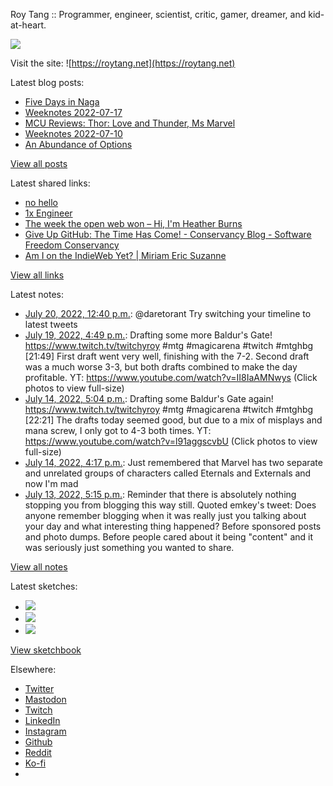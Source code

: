 Roy Tang :: Programmer, engineer, scientist, critic, gamer, dreamer, and kid-at-heart.

![](https://roytang.net/static/img/profile.jpg)

Visit the site: ![https://roytang.net](https://roytang.net)

Latest blog posts:

- [Five Days in Naga](https://roytang.net/2022/07/five-days-in-naga/)
- [Weeknotes 2022-07-17](https://roytang.net/2022/07/weeknotes-07-17/)
- [MCU Reviews: Thor: Love and Thunder, Ms Marvel](https://roytang.net/2022/07/love-thunder-marvel/)
- [Weeknotes 2022-07-10](https://roytang.net/2022/07/weeknotes-07-10/)
- [An Abundance of Options](https://roytang.net/2022/07/abundance/)

[View all posts](https://roytang.net/blog)

Latest shared links:

- [no hello](https://roytang.net/2022/07/65349dc10b9ee1611af8f37bc4856fa3/)
- [1x Engineer](https://roytang.net/2022/07/f052b4eeccdfe1d050a54c39d418ade9/)
- [The week the open web won – Hi, I&#x27;m Heather Burns](https://roytang.net/2022/07/94fbe5fb694d2b52ee70fd57bb0780f1/)
- [Give Up GitHub: The Time Has Come! - Conservancy Blog - Software Freedom Conservancy](https://roytang.net/2022/07/edfaceb1447ddbf21aebe3400155d877/)
- [Am I on the IndieWeb Yet? | Miriam Eric Suzanne](https://roytang.net/2022/07/9d50ba275db3f1906bb409294d188a89/)

[View all links](https://roytang.net/links)

Latest notes:

- [July 20, 2022, 12:40 p.m.](https://roytang.net/2022/07/1549615094111186944/): @daretorant Try switching your timeline to latest tweets
- [July 19, 2022, 4:49 p.m.](https://roytang.net/2022/07/1549315521795002368/): Drafting some more Baldur&#x27;s Gate! https://www.twitch.tv/twitchyroy #mtg #magicarena #twitch #mtghbg [21:49] First draft went very well, finishing with the 7-2. Second draft was a much worse 3-3, but both drafts combined to make the day profitable. YT: https://www.youtube.com/watch?v=II8IaAMNwys (Click photos to view full-size)
- [July 14, 2022, 5:04 p.m.](https://roytang.net/2022/07/1547507375741042688/): Drafting some Baldur&#x27;s Gate again! https://www.twitch.tv/twitchyroy #mtg #magicarena #twitch #mtghbg [22:21] The drafts today seemed good, but due to a mix of misplays and mana screw, I only got to 4-3 both times. YT: https://www.youtube.com/watch?v=l91aggscvbU (Click photos to view full-size)
- [July 14, 2022, 4:17 p.m.](https://roytang.net/2022/07/1547495557358178304/): Just remembered that Marvel has two separate and unrelated groups of characters called Eternals and Externals and now I&#x27;m mad
- [July 13, 2022, 5:15 p.m.](https://roytang.net/2022/07/1547147705876500480/): Reminder that there is absolutely nothing stopping you from blogging this way still. Quoted emkey&#x27;s tweet: Does anyone remember blogging when it was really just you talking about your day and what interesting thing happened? Before sponsored posts and photo dumps. Before people cared about it being &quot;content&quot; and it was seriously just something you wanted to share.

[View all notes](https://roytang.net/notes)

Latest sketches:


- ![](https://roytang.net/media/cache/55/b6/55b643dddb9496966c4c37fc2b21c5a6.jpg)
- ![](https://roytang.net/media/cache/71/25/7125fc96d9db296bc5f16306d33cc459.jpg)
- ![](https://roytang.net/media/cache/12/60/1260736fe21c5cfd96c1c0b6f467475e.jpg)

[View sketchbook](https://roytang.net/albums/sketchbook)


Elsewhere:

- [Twitter](https://twitter.com/roytang)
- [Mastodon](https://mastodon.technology/@roytang)
- [Twitch](https://twitch.tv/twitchyroy)
- [LinkedIn](https://www.linkedin.com/in/roytang)
- [Instagram](https://instagram.com/roytang0400)
- [Github](https://github.com/roytang)
- [Reddit](https://reddit.com/u/hungryroy)
- [Ko-fi](https://ko-fi.com/roytang)
- [](mailto:hello@roytang.net)